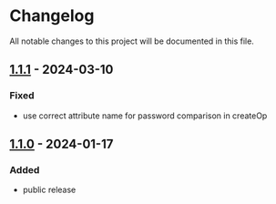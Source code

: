 # Changelog

All notable changes to this project will be documented in this file.

## [1.1.1] - 2024-03-10
### Fixed

- use correct attribute name for password comparison in createOp


## [1.1.0] - 2024-01-17

### Added

- public release



[1.1.1]: https://github.com/inalogy/mongodb-connector/releases/tag/v1.1.1
[1.1.0]: https://github.com/inalogy/mongodb-connector/releases/tag/v1.1.0
